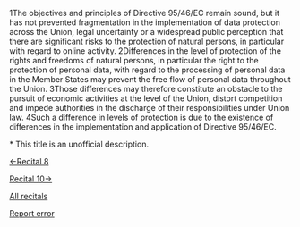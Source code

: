 
1The objectives and principles of Directive 95/46/EC remain sound, but it has not prevented fragmentation in the implementation of data protection across the Union, legal uncertainty or a widespread public perception that there are significant risks to the protection of natural persons, in particular with regard to online activity. 2Differences in the level of protection of the rights and freedoms of natural persons, in particular the right to the protection of personal data, with regard to the processing of personal data in the Member States may prevent the free flow of personal data throughout the Union. 3Those differences may therefore constitute an obstacle to the pursuit of economic activities at the level of the Union, distort competition and impede authorities in the discharge of their responsibilities under Union law. 4Such a difference in levels of protection is due to the existence of differences in the implementation and application of Directive 95/46/EC.


\* This title is an unofficial description.




[←Recital 8](https://gdpr-info.eu/recitals/no-8/ "8 - Adoption into National Law")


[Recital 10→](https://gdpr-info.eu/recitals/no-10/ "10 - Harmonised Level of Data Protection Despite National Scope")


[All recitals](https://gdpr-info.eu/recitals/)

[Report error](https://gdpr-info.eu/gf/?TB_iframe=true&height=306 "Your message")

